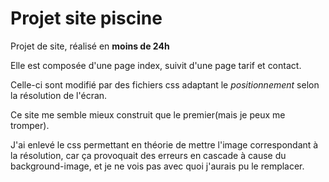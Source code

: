# Projet site piscine

Projet de site, réalisé en __moins de 24h__

Elle est composée d'une page index, suivit d'une page tarif et contact.

Celle-ci sont modifié par des fichiers css adaptant le _positionnement_ selon la résolution de l'écran.

Ce site me semble mieux construit que le premier(mais je peux me tromper).

J'ai enlevé le css permettant en théorie de mettre l'image correspondant à la résolution, car ça provoquait des erreurs en cascade à cause du background-image, et je ne vois pas avec quoi j'aurais pu le remplacer.
